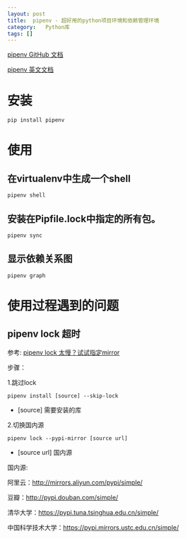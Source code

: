 ```yaml
---
layout: post
title:  pipenv - 超好用的python项目环境和依赖管理环境
category: 	Python库
tags: []
---
```

<a href="https://github.com/pypa/pipenv"> pipenv GitHub 文档</a>
 
<a href="https://pipenv.pypa.io/en/latest/#install-pipenv-today">pipenv 英文文档</a>
 
# 安装
 `pip install pipenv`
 
# 使用
## 在virtualenv中生成一个shell
`pipenv shell`

## 安装在Pipfile.lock中指定的所有包。
`pipenv sync`

## 显示依赖关系图
`pipenv graph`

# 使用过程遇到的问题
## <a name="6">pipenv lock 超时
参考: <a href="https://www.jianshu.com/p/d6882ceb8aa6"> pipenv lock 太慢？试试指定mirror</a>


步骤：

1.跳过lock

`pipenv install [source] --skip-lock`
* [source] 需要安装的库


2.切换国内源

`pipenv lock --pypi-mirror [source url]`

* [source url] 国内源

国内源:

阿里云：http://mirrors.aliyun.com/pypi/simple/

豆瓣：http://pypi.douban.com/simple/

清华大学：https://pypi.tuna.tsinghua.edu.cn/simple/

中国科学技术大学：https://pypi.mirrors.ustc.edu.cn/simple/

[jekyll]:      http://jekyllrb.com
[jekyll-gh]:   https://github.com/jekyll/jekyll
[jekyll-help]: https://github.com/jekyll/jekyll-help